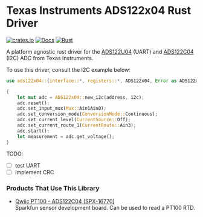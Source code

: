 # Texas Instruments ADS122x04 Rust Driver

[![crates.io](https://img.shields.io/crates/v/ads122x04.svg)](https://crates.io/crates/ads122x04)
[![Docs](https://docs.rs/ads122x04/badge.svg)](https://docs.rs/ads122x04)
[![Rust](https://github.com/hacknus/ads122x04-rs/actions/workflows/rust.yml/badge.svg)](https://github.com/hacknus/ads122x04-rs/actions/workflows/rust.yml)

A platform agnostic rust driver for the [ADS122U04](https://www.ti.com/lit/ds/symlink/ads122u04.pdf) (UART)
and [ADS122C04](https://www.ti.com/lit/ds/symlink/ads122c04.pdf) (I2C) ADC from Texas Instruments.

To use this driver, consult the I2C example below:

```rust
use ads122x04::{interface::*, registers::*, ADS122x04, Error as ADS122x04Error};

{
    let mut adc = ADS122x04::new_i2c(address, i2c);
    adc.reset();
    adc.set_input_mux(Mux::Ain1Ain0);
    adc.set_conversion_mode(ConversionMode::Continuous);
    adc.set_current_level(CurrentSource::Off);
    adc.set_current_route_1(CurrentRoute::Ain3);
    adc.start();
    let measurement = adc.get_voltage();
}

```

TODO:
- [ ] test UART
- [ ] implement CRC

### Products That Use This Library

- [Qwiic PT100 - ADS122C04 (SPX-16770)](https://www.sparkfun.com/products/16770)  
  Sparkfun sensor development board. Can be used to read a PT100 RTD.